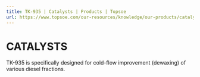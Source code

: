 ```yaml
---
title: TK-935 | Catalysts | Products | Topsoe
url: https://www.topsoe.com/our-resources/knowledge/our-products/catalysts/tk-935#main-content
---
```


# CATALYSTS

TK-935 is specifically designed for cold-flow improvement (dewaxing) of various diesel fractions.